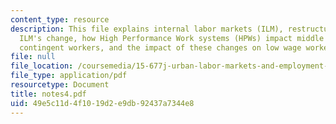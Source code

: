 ```yaml
---
content_type: resource
description: This file explains internal labor markets (ILM), restructuring i.e how
  ILM's change, how High Performance Work systems (HPWs) impact middle managers and
  contingent workers, and the impact of these changes on low wage workers.
file: null
file_location: /coursemedia/15-677j-urban-labor-markets-and-employment-policy-spring-2005/49e5c11d4f1019d2e9db92437a7344e8_notes4.pdf
file_type: application/pdf
resourcetype: Document
title: notes4.pdf
uid: 49e5c11d-4f10-19d2-e9db-92437a7344e8
---
```

